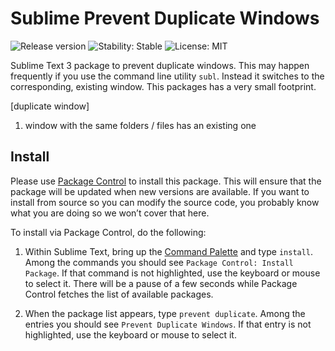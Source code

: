 # Sublime Prevent Duplicate Windows


<p>
  <img src="https://img.shields.io/github/release/aristidesfl/sublime-prevent-duplicate-windows.svg" alt="Release version">
  <img src="https://img.shields.io/badge/stability-stable-green.svg" alt="Stability: Stable">
  <img src="https://img.shields.io/badge/license-MIT-lightgray.svg" alt="License: MIT">
</p>

Sublime Text 3 package to prevent duplicate windows.
This may happen frequently if you use the command line utility `subl`.
Instead it switches to the corresponding, existing window.
This packages has a very small footprint.

[duplicate window]
1. window with the same folders / files has an existing one


## Install

Please use [Package Control](https://sublime.wbond.net/installation) to install this package. This will ensure that the package will be updated when new versions are available. If you want to install from source so you can modify the source code, you probably know what you are doing so we won’t cover that here.

To install via Package Control, do the following:

1. Within Sublime Text, bring up the [Command Palette](http://docs.sublimetext.info/en/sublime-text-3/extensibility/command_palette.html) and type `install`. Among the commands you should see `Package Control: Install Package`. If that command is not highlighted, use the keyboard or mouse to select it. There will be a pause of a few seconds while Package Control fetches the list of available packages.

1. When the package list appears, type `prevent duplicate`. Among the entries you should see `Prevent Duplicate Windows`. If that entry is not highlighted, use the keyboard or mouse to select it.

